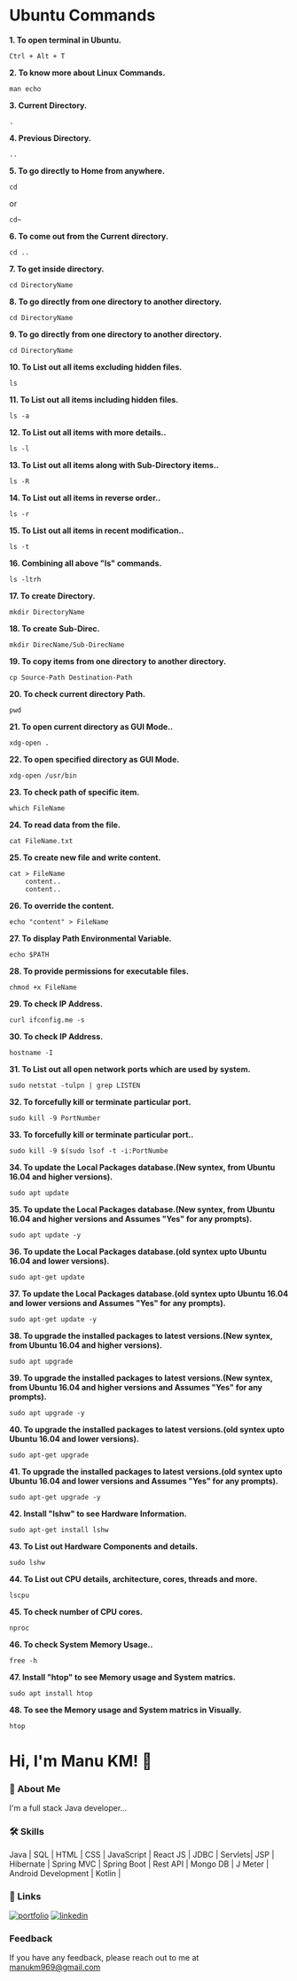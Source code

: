 # Ubuntu Commands
**1. To open terminal in Ubuntu.**
```
Ctrl + Alt + T
```
**2. To know more about Linux Commands.**
```
man echo
```
**3. Current Directory.**
```
.
```
**4. Previous Directory.**
```
..
```
**5. To go directly to Home from anywhere.**
```
cd
```
or
```
cd~
```
**6. To come out from the Current directory.**
```
cd ..
```
**7. To get inside directory.**
```
cd DirectoryName
```
**8. To go directly from one directory to another directory.**
```
cd DirectoryName
```
**9. To go directly from one directory to another directory.**
```
cd DirectoryName
```
**10. To List out all items excluding hidden files.**
```
ls
```
**11. To List out all items including hidden files.**
```
ls -a 
```	
**12. To List out all items with more details..**
```
ls -l
```	
**13. To List out all items along with Sub-Directory items..**
```
ls -R
```	
**14. To List out all items in reverse order..**
```
ls -r
```	
**15. To List out all items in recent modification..**
```
ls -t
```	
**16. Combining all above "ls" commands.**
```
ls -ltrh 
```	
**17. To create Directory.**
```
mkdir DirectoryName
```	
**18. To create Sub-Direc.**
```
mkdir DirecName/Sub-DirecName
```	
**19. To copy items from one directory to another directory.**
```
cp Source-Path Destination-Path
```	
**20. To check current directory Path.**
```
pwd
```
**21. To open current directory as GUI Mode..**
```
xdg-open .
```
**22. To open specified directory as GUI Mode.**
```
xdg-open /usr/bin
```
**23. To check path of specific item.**
```
which FileName
```
**24. To read data from the file.**
```
cat FileName.txt
```
**25. To create new file and write content.**
```
cat > FileName
	content..
	content..
```
**26. To override the content.**
```
echo "content" > FileName
```
**27. To display Path Environmental Variable.**
```
echo $PATH
```
**28. To provide permissions for executable files.**
```
chmod +x FileName 
```
**29. To check IP Address.**
```
curl ifconfig.me -s
```
**30. To check IP Address.**
```
hostname -I
```
**31. To List out all open network ports which are used by system.**
```
sudo netstat -tulpn | grep LISTEN
```
**32. To forcefully kill or terminate particular port.**
```
sudo kill -9 PortNumber
```
**33. To forcefully kill or terminate particular port..**
```
sudo kill -9 $(sudo lsof -t -i:PortNumbe
```
**34. To update the Local Packages database.(New syntex, from Ubuntu 16.04 and higher versions).**
```
sudo apt update
```
**35. To update the Local Packages database.(New syntex, from Ubuntu 16.04 and higher versions and Assumes "Yes" for any prompts).**
```
sudo apt update -y
```
**36. To update the Local Packages database.(old syntex upto Ubuntu 16.04 and lower versions).**
```
sudo apt-get update
```
**37. To update the Local Packages database.(old syntex upto Ubuntu 16.04 and lower versions and Assumes "Yes" for any prompts).**
```
sudo apt-get update -y
```
**38. To upgrade the installed packages to latest versions.(New syntex, from Ubuntu 16.04 and higher versions).**
```
sudo apt upgrade
```
**39. To upgrade the installed packages to latest versions.(New syntex, from Ubuntu 16.04 and higher versions and Assumes "Yes" for any prompts).**
```
sudo apt upgrade -y
```
**40. To upgrade the installed packages to latest versions.(old syntex upto Ubuntu 16.04 and lower versions).**
```
sudo apt-get upgrade
```
**41. To upgrade the installed packages to latest versions.(old syntex upto Ubuntu 16.04 and lower versions and Assumes "Yes" for any prompts).**
```
sudo apt-get upgrade -y
```
**42. Install "lshw" to see Hardware Information.**
```
sudo apt-get install lshw
```
**43. To List out Hardware Components and details.**
```
sudo lshw
```
**44. To List out CPU details, architecture, cores, threads and more.**
```
lscpu
```
**45. To check number of CPU cores.**
```
nproc
```
**46. To check System Memory Usage..**
```
free -h
```
**47. Install "htop" to see Memory usage and System matrics.**
```
sudo apt install htop
```
**48. To see the Memory usage and System matrics in Visually.**
```
htop
```

# Hi, I'm Manu KM! 👋
### 🚀 About Me
I'm a full stack Java developer... 
### 🛠 Skills
Java | SQL | HTML | CSS | JavaScript | React JS | JDBC | Servlets| JSP | Hibernate | Spring MVC | Spring Boot | Rest API | Mongo DB | J Meter | Android Development | Kotlin |
### 🔗 Links
[![portfolio](https://img.shields.io/badge/my_portfolio-000?style=for-the-badge&logo=ko-fi&logoColor=white)](https://manukm2.github.io/Manu-KM-Portfolio/)
[![linkedin](https://img.shields.io/badge/linkedin-0A66C2?style=for-the-badge&logo=linkedin&logoColor=white)](https://www.linkedin.com/in/manu-km-7ba832168/)
### Feedback
If you have any feedback, please reach out to me at manukm969@gmail.com

